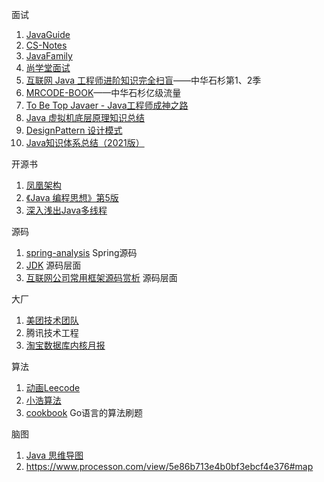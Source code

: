 面试

1. [JavaGuide](https://snailclimb.gitee.io/javaguide/#/?id=java)
2. [CS-Notes](http://www.cyc2018.xyz/)
3. [JavaFamily](https://github.com/Aobing后端/java/JavaFamily)
4. [尚学堂面试](https://www.bjsxt.com/javamianshiti.html)
5. [互联网 Java 工程师进阶知识完全扫盲](https://doocs.gitee.io/advanced-后端/java/#/?id=互联网-java-工程师进阶知识完全扫盲)——中华石杉第1、2季
6. [MRCODE-BOOK](https://zq99299.github.io/note-book/)——中华石杉亿级流量
7. [To Be Top Javaer - Java工程师成神之路 ](http://hollischuang.gitee.io/tobetopJavaer/#/)
8. [Java 虚拟机底层原理知识总结](https://doocs.gitee.io/jvm/#/?id=java-虚拟机底层原理知识总结)
9. [DesignPattern   设计模式](https://github.com/youlookwhat/DesignPattern)
10. [Java知识体系总结（2021版）](https://blog.csdn.net/guorui_后端/java/article/details/112391105)

开源书

1. [凤凰架构](http://icyfenix.cn/)
2. [《Java 编程思想》第5版](https://lingcoder.gitee.io/onJava8/#/)
3. [深入浅出Java多线程](https://redspider.gitbook.io/concurrent/)

源码

1. [spring-analysis](https://github.com/seaswalker/spring-analysis)  Spring源码
2. [JDK](https://github.com/seaswalker/JDK)   源码层面
3. [互联网公司常用框架源码赏析](https://doocs.gitee.io/source-code-hunter/#/?id=互联网公司常用框架源码赏析) 源码层面

大厂

1. [美团技术团队](https://tech.meituan.com)
2. 腾讯技术工程
3. [淘宝数据库内核月报](http://mysql.taobao.org/monthly/)

算法

1. [动画Leecode ](https://github.com/MisterBooo/LeetCodeAnimation)
2. [小浩算法](https://www.geekxh.com/)
3. [cookbook](https://books.halfrost.com/leetcode/) Go语言的算法刷题

脑图

1. [Java 思维导图](https://github.com/huangliangyun/MindManager)
2. https://www.processon.com/view/5e86b713e4b0bf3ebcf4e376#map







